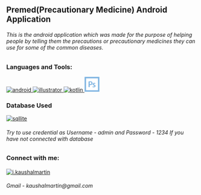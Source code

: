 <h2>Premed(Precautionary Medicine) Android Application</h2>

<h6>This is the android application which was made for the purpose of helping people by telling them the precautions or precautionary medicines they can use for some of the common diseases.</h6>

<h3 align="left">Languages and Tools:</h3>
<p align="left"> <a href="https://developer.android.com" target="_blank"> <img src="https://upload.wikimedia.org/wikipedia/commons/e/e3/Android_Studio_Icon_%282014-2019%29.svg" alt="android" width="40" height="40"/> </a> <a href="https://www.adobe.com/in/products/illustrator.html" target="_blank"> <img src="https://www.vectorlogo.zone/logos/adobe_illustrator/adobe_illustrator-icon.svg" alt="illustrator" width="40" height="40"/> </a> <a href="https://kotlinlang.org" target="_blank"> <img src="https://www.vectorlogo.zone/logos/kotlinlang/kotlinlang-icon.svg" alt="kotlin" width="40" height="40"/> </a> <a href="https://www.photoshop.com/en" target="_blank"> <img src="https://raw.githubusercontent.com/devicons/devicon/master/icons/photoshop/photoshop-line.svg" alt="photoshop" width="40" height="40"/> </a> </p>

<h3>Database Used</h3> 
<p align="left"> <a href="https://www.sqlite.org/index.html" target="_blank"> <img src="https://upload.wikimedia.org/wikipedia/commons/9/97/Sqlite-square-icon.svg" alt="sqllite" width="40" height="40"/> </a>

<h6>Try to use credential as Username - admin and Password - 1234 If you have not connected with database</h6>



<h3 align="left">Connect with me:</h3>
<p align="left">
<a href="https://instagram.com/i.kaushalmartin" target="blank"><img align="center" src="https://raw.githubusercontent.com/rahuldkjain/github-profile-readme-generator/master/src/images/icons/Social/instagram.svg" alt="i.kaushalmartin" height="30" width="40" /></a>
<h6>Gmail - kaushalmartin@gmail.com</h6>
</p>

